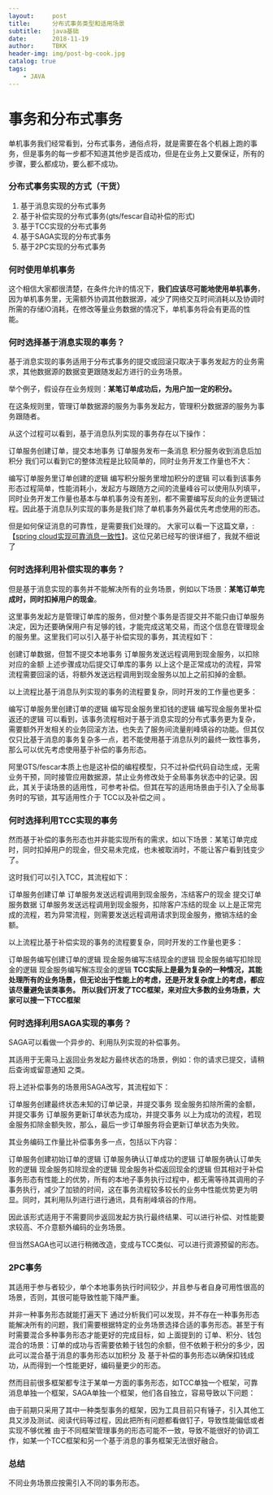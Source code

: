```yaml
---
layout:     post
title:      分布式事务类型和适用场景
subtitle:   java基础
date:       2018-11-19
author:     TBKK
header-img: img/post-bg-cook.jpg
catalog: true
tags:
    - JAVA
---
```



# 事务和分布式事务

单机事务我们经常看到，分布式事务，通俗点将，就是需要在各个机器上跑的事务，但是事务的每一步都不知道其他步是否成功，但是在业务上又要保证，所有的步骤，要么都成功，要么都不成功。

### 分布式事务实现的方式（**干货**）

1. 基于消息实现的分布式事务
2. 基于补偿实现的分布式事务(gts/fescar自动补偿的形式)
3. 基于TCC实现的分布式事务
4. 基于SAGA实现的分布式事务
5. 基于2PC实现的分布式事务

### 何时使用单机事务
这个相信大家都很清楚，在条件允许的情况下，**我们应该尽可能地使用单机事务**，因为单机事务里，无需额外协调其他数据源，减少了网络交互时间消耗以及协调时所需的存储IO消耗，在修改等量业务数据的情况下，单机事务将会有更高的性能。

### 何时选择基于消息实现的事务？
基于消息实现的事务适用于分布式事务的提交或回滚只取决于事务发起方的业务需求，其他数据源的数据变更跟随发起方进行的业务场景。

举个例子，假设存在业务规则：**某笔订单成功后，为用户加一定的积分。**

在这条规则里，管理订单数据源的服务为事务发起方，管理积分数据源的服务为事务跟随者。

从这个过程可以看到，基于消息队列实现的事务存在以下操作：

订单服务创建订单，提交本地事务
订单服务发布一条消息
积分服务收到消息后加积分
我们可以看到它的整体流程是比较简单的，同时业务开发工作量也不大：

编写订单服务里订单创建的逻辑
编写积分服务里增加积分的逻辑
可以看到该事务形态过程简单，性能消耗小，发起方与跟随方之间的流量峰谷可以使用队列填平，同时业务开发工作量也基本与单机事务没有差别，都不需要编写反向的业务逻辑过程。因此基于消息队列实现的事务是我们除了单机事务外最优先考虑使用的形态。

但是如何保证消息的可靠性，是需要我们处理的。
大家可以看一下这篇文章，: 
【[spring cloud实现可靠消息一致性](https://my.oschina.net/paascloud/blog/1649245)】。这位兄弟已经写的很详细了，我就不细说了

### 何时选择利用补偿实现的事务？
但是基于消息实现的事务并不能解决所有的业务场景，例如以下场景：**某笔订单完成时，同时扣掉用户的现金**。

这里事务发起方是管理订单库的服务，但对整个事务是否提交并不能只由订单服务决定，因为还要确保用户有足够的钱，才能完成这笔交易，而这个信息在管理现金的服务里。这里我们可以引入基于补偿实现的事务，其流程如下：

创建订单数据，但暂不提交本地事务
订单服务发送远程调用到现金服务，以扣除对应的金额
上述步骤成功后提交订单库的事务
以上这个是正常成功的流程，异常流程需要回滚的话，将额外发送远程调用到现金服务以加上之前扣掉的金额。

以上流程比基于消息队列实现的事务的流程要复杂，同时开发的工作量也更多：

编写订单服务里创建订单的逻辑
编写现金服务里扣钱的逻辑
编写现金服务里补偿返还的逻辑
可以看到，该事务流程相对于基于消息实现的分布式事务更为复杂，需要额外开发相关的业务回滚方法，也失去了服务间流量削峰填谷的功能。但其仅仅只比基于消息的事务复杂多一点，若不能使用基于消息队列的最终一致性事务，那么可以优先考虑使用基于补偿的事务形态。

阿里GTS/fescar本质上也是这补偿的编程模型，只不过补偿代码自动生成，无需业务干预，同时接管应用数据源，禁止业务修改处于全局事务状态中的记录。因此，其关于读场景的适用性，可参考补偿。但其在写的适用场景由于引入了全局事务时的写锁，其写适用性介于 TCC以及补偿之间 。

### 何时选择利用TCC实现的事务
然而基于补偿的事务形态也并非能实现所有的需求，如以下场景：某笔订单完成时，同时扣掉用户的现金，但交易未完成，也未被取消时，不能让客户看到钱变少了。

这时我们可以引入TCC，其流程如下：

订单服务创建订单
订单服务发送远程调用到现金服务，冻结客户的现金
提交订单服务数据
订单服务发送远程调用到现金服务，扣除客户冻结的现金
以上是正常完成的流程，若为异常流程，则需要发送远程调用请求到现金服务，撤销冻结的金额。

以上流程比基于补偿实现的事务的流程要复杂，同时开发的工作量也更多：

订单服务编写创建订单的逻辑
现金服务编写冻结现金的逻辑
现金服务编写扣除现金的逻辑
现金服务编写解冻现金的逻辑
**TCC实际上是最为复杂的一种情况，其能处理所有的业务场景，但无论出于性能上的考虑，还是开发复杂度上的考虑，都应该尽量避免该类事务。**
**所以我们开发了TCC框架，来对应大多数的业务场景，大家可以搜一下TCC框架**

### 何时选择利用SAGA实现的事务？
SAGA可以看做一个异步的、利用队列实现的补偿事务。

其适用于无需马上返回业务发起方最终状态的场景，例如：你的请求已提交，请稍后查询或留意通知 之类。

将上述补偿事务的场景用SAGA改写，其流程如下：

订单服务创建最终状态未知的订单记录，并提交事务
现金服务扣除所需的金额，并提交事务
订单服务更新订单状态为成功，并提交事务
以上为成功的流程，若现金服务扣除金额失败，那么，最后一步订单服务将会更新订单状态为失败。

其业务编码工作量比补偿事务多一点，包括以下内容：

订单服务创建初始订单的逻辑
订单服务确认订单成功的逻辑
订单服务确认订单失败的逻辑
现金服务扣除现金的逻辑
现金服务补偿返回现金的逻辑
但其相对于补偿事务形态有性能上的优势，所有的本地子事务执行过程中，都无需等待其调用的子事务执行，减少了加锁的时间，这在事务流程较多较长的业务中性能优势更为明显。同时，其利用队列进行进行通讯，具有削峰填谷的作用。

因此该形式适用于不需要同步返回发起方执行最终结果、可以进行补偿、对性能要求较高、不介意额外编码的业务场景。

但当然SAGA也可以进行稍微改造，变成与TCC类似、可以进行资源预留的形态。

### 2PC事务
其适用于参与者较少，单个本地事务执行时间较少，并且参与者自身可用性很高的场景，否则，其很可能导致性能下降严重。

并非一种事务形态就能打遍天下
通过分析我们可以发现，并不存在一种事务形态能解决所有的问题，我们需要根据特定的业务场景选择合适的事务形态。甚至于有时需要混合多种事务形态才能更好的完成目标，如 上面提到的 订单、积分、钱包混合的场景：订单的成功与否需要依赖于钱包的余额，但不依赖于积分的多少，因此可以混合基于消息的事务形态以加积分 及 基于补偿的事务形态以确保扣钱成功，从而得到一个性能更好，编码量更少的形态。

然而目前很多框架都专注于某单一方面的事务形态，如TCC单独一个框架，可靠消息单独一个框架，SAGA单独一个框架，他们各自独立，容易导致以下问题：

由于前期只采用了其中一种类型事务的框架，因为工具目前只有锤子，引入其他工具又涉及测试、阅读代码等过程，因此把所有问题都看做钉子，导致性能偏低或者实现不够优雅
由于不同框架管理事务的形态可能不一致，导致不能很好的协调工作，如某一个TCC框架和另一个基于消息的事务框架无法很好融合。

### 总结
不同业务场景应按需引入不同的事务形态。

